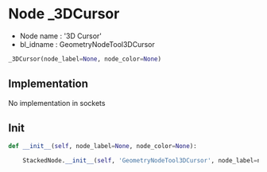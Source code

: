 # Node _3DCursor

- Node name : '3D Cursor'
- bl_idname : GeometryNodeTool3DCursor


``` python
_3DCursor(node_label=None, node_color=None)
```
## Implementation

No implementation in sockets

## Init

``` python
def __init__(self, node_label=None, node_color=None):

    StackedNode.__init__(self, 'GeometryNodeTool3DCursor', node_label=node_label, node_color=node_color)
```

